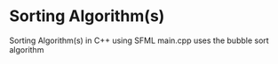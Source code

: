 # Sorting Algorithm(s)
Sorting Algorithm(s) in C++ using SFML
main.cpp uses the bubble sort algorithm
